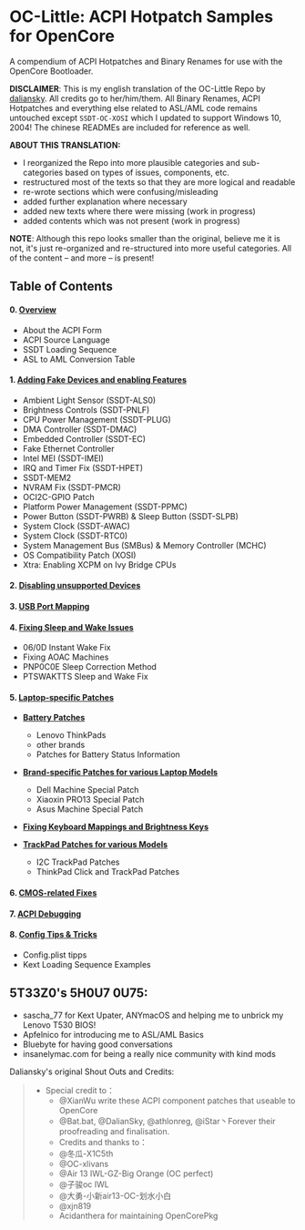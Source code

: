 # OC-Little: ACPI Hotpatch Samples for OpenCore

A compendium of ACPI Hotpatches and Binary Renames for use with the OpenCore Bootloader.

**DISCLAIMER**: This is my english translation of the OC-Little Repo by [daliansky](https://github.com/daliansky/OC-little). All credits go to her/him/them. All Binary Renames, ACPI Hotpatches and everything else related to ASL/AML code remains untouched  except `SSDT-OC-XOSI` which I updated to support Windows 10, 2004! The chinese READMEs are included for reference as well.

**ABOUT THIS TRANSLATION:**

- I reorganized the Repo into more plausible categories and sub-categories based on types of issues, components, etc.
- restructured most of the texts so that they are more logical and readable
- re-wrote sections which were confusing/misleading
- added further explanation where necessary
- added new texts where there were missing (work in progress)
- added contents which was not present (work in progress)

**NOTE**: Although this repo looks smaller than the original, believe me it is not, it's just re-organized and re-structured into more useful categories. All of the content – and more – is present!

## Table of Contents

#### 0. [Overview](https://github.com/5T33Z0/OC-Little-Translated/tree/main/00.%20Overview)
- About the ACPI Form
- ACPI Source Language
- SSDT Loading Sequence
- ASL to AML Conversion Table</br>

#### 1. [Adding Fake Devices and enabling Features](https://github.com/5T33Z0/OC-Little-Translated/tree/main/01.%20Adding%20missing%20Devices%20and%20enabling%20Features)
- Ambient Light Sensor (SSDT-ALS0)
- Brightness Controls (SSDT-PNLF)
- CPU Power Management (SSDT-PLUG)
- DMA Controller (SSDT-DMAC)
- Embedded Controller (SSDT-EC)
- Fake Ethernet Controller
- Intel MEI (SSDT-IMEI)
- IRQ and Timer Fix (SSDT-HPET)
- SSDT-MEM2
- NVRAM Fix (SSDT-PMCR)
- OCI2C-GPIO Patch
- Platform Power Management (SSDT-PPMC)
- Power Button (SSDT-PWRB) & Sleep Button (SSDT-SLPB)
- System Clock (SSDT-AWAC)
- System Clock (SSDT-RTC0)
- System Management Bus (SMBus) & Memory Controller (MCHC)
- OS Compatibility Patch (XOSI)
- Xtra: Enabling XCPM on Ivy Bridge CPUs

#### 2. [**Disabling unsupported Devices**](https://github.com/5T33Z0/OC-Little-Translated/tree/main/02.%20Disabling%20unsupported%20devices)

#### 3. [**USB Port Mapping**](https://github.com/5T33Z0/OC-Little-Translated/tree/main/03.%20USB%20Fixes)

#### 4. [**Fixing Sleep and Wake Issues**](https://github.com/5T33Z0/OC-Little-Translated/tree/main/04.%20Fixing%20Sleep%20and%20Wake%20Issues)
- 06/0D Instant Wake Fix
- Fixing AOAC Machines
- PNP0C0E Sleep Correction Method
- PTSWAKTTS Sleep and Wake Fix

#### 5. [**Laptop-specific Patches**](https://github.com/5T33Z0/OC-Little-Translated/tree/main/05.%20Laptop-specific%20Patches)

- [**Battery Patches**](https://github.com/5T33Z0/OC-Little-Translated/tree/main/05.%20Laptop-specific%20Patches/Battery%20Patches)

	- Lenovo ThinkPads
   	- other brands
   	- Patches for Battery Status Information

- [**Brand-specific Patches for various Laptop Models**](https://github.com/5T33Z0/OC-Little-Translated/tree/main/05.%20Laptop-specific%20Patches/Brand-specific%20Patches)
	
	- Dell Machine Special Patch
	- Xiaoxin PRO13 Special Patch
	- Asus Machine Special Patch

- [**Fixing Keyboard Mappings and Brightness Keys**](https://github.com/5T33Z0/OC-Little-Translated/tree/main/07.%20Laptop-specific%20Patches/Fixing%20Keyboard%20Mappings%20and%20Brightness%20Keys)

- [**TrackPad Patches for various Models**](https://github.com/5T33Z0/OC-Little-Translated/tree/main/05.%20Laptop-specific%20Patches/Fixing%20Keyboard%20Mappings%20and%20Brightness%20Keys)
	- I2C TrackPad Patches
	- ThinkPad Click and TrackPad Patches

#### 6. [**CMOS-related Fixes**](https://github.com/5T33Z0/OC-Little-Translated/tree/main/06.%20CMOS-related%20Fixes)

#### 7. [**ACPI Debugging**](https://github.com/5T33Z0/OC-Little-Translated/tree/main/07.%20ACPI%20Debugging)
#### 8. [**Config Tips & Tricks**](https://github.com/5T33Z0/OC-Little-Translated/tree/main/Config%20Tips%20%26%20Tricks)
- Config.plist tipps
- Kext Loading Sequence Examples 	

## 5T33Z0's 5H0U7 0U75:

- sascha_77 for Kext Upater, ANYmacOS and helping me to unbrick my Lenovo T530 BIOS!
- Apfelnico for introducing me to ASL/AML Basics
- Bluebyte for having good conversations
- insanelymac.com for being a really nice community with kind mods

Daliansky's original Shout Outs and Credits:

> - Special credit to：
>	- @XianWu write these ACPI component patches that useable to OpenCore
>	- @Bat.bat, @DalianSky, @athlonreg, @iStar丶Forever their proofreading and finalisation.
>	- Credits and thanks to：
>	-  @冬瓜-X1C5th
>	- @OC-xlivans
>	- @Air 13 IWL-GZ-Big Orange (OC perfect)
>	- @子骏oc IWL
>	- @大勇-小新air13-OC-划水小白
>	- @xjn819
>	- Acidanthera for maintaining OpenCorePkg

